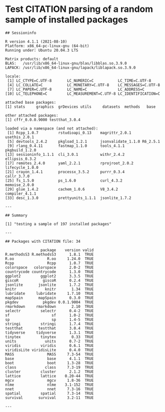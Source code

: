 # Test CITATION parsing of a random sample of installed packages

    
    
    ## Sessioninfo 
    
    R version 4.1.1 (2021-08-10)
    Platform: x86_64-pc-linux-gnu (64-bit)
    Running under: Ubuntu 20.04.3 LTS
    
    Matrix products: default
    BLAS:   /usr/lib/x86_64-linux-gnu/blas/libblas.so.3.9.0
    LAPACK: /usr/lib/x86_64-linux-gnu/lapack/liblapack.so.3.9.0
    
    locale:
     [1] LC_CTYPE=C.UTF-8       LC_NUMERIC=C           LC_TIME=C.UTF-8       
     [4] LC_COLLATE=C           LC_MONETARY=C.UTF-8    LC_MESSAGES=C.UTF-8   
     [7] LC_PAPER=C.UTF-8       LC_NAME=C              LC_ADDRESS=C          
    [10] LC_TELEPHONE=C         LC_MEASUREMENT=C.UTF-8 LC_IDENTIFICATION=C   
    
    attached base packages:
    [1] stats     graphics  grDevices utils     datasets  methods   base     
    
    other attached packages:
    [1] cffr_0.0.0.9000 testthat_3.0.4 
    
    loaded via a namespace (and not attached):
     [1] Rcpp_1.0.7         rstudioapi_0.13    magrittr_2.0.1     usethis_2.0.1     
     [5] devtools_2.4.2     pkgload_1.2.1      jsonvalidate_1.1.0 R6_2.5.1          
     [9] rlang_0.4.11       fastmap_1.1.0      tools_4.1.1        pkgbuild_1.2.0    
    [13] sessioninfo_1.1.1  cli_3.0.1          withr_2.4.2        ellipsis_0.3.2    
    [17] remotes_2.4.0      yaml_2.2.1         rprojroot_2.0.2    lifecycle_1.0.0   
    [21] crayon_1.4.1       processx_3.5.2     purrr_0.3.4        callr_3.7.0       
    [25] fs_1.5.0           ps_1.6.0           curl_4.3.2         memoise_2.0.0     
    [29] glue_1.4.2         cachem_1.0.6       V8_3.4.2           compiler_4.1.1    
    [33] desc_1.3.0         prettyunits_1.1.1  jsonlite_1.7.2    
    
    ---
    
    ## Summary 
    
    [1] "testing a sample of 197 installed packages"
    
    ---
    
    ## Packages with CITATION file: 34 
    
                    package    version valid
    R.methodsS3 R.methodsS3      1.8.1  TRUE
    R.oo               R.oo     1.24.0  TRUE
    Rcpp               Rcpp      1.0.7  TRUE
    colorspace   colorspace      2.0-2  TRUE
    countrycode countrycode      1.3.0  TRUE
    ggplot2         ggplot2      3.3.5  TRUE
    giscoR           giscoR      0.2.4  TRUE
    jsonlite       jsonlite      1.7.2  TRUE
    knitr             knitr       1.34  TRUE
    lubridate     lubridate     1.7.10  TRUE
    mapSpain       mapSpain      0.3.0  TRUE
    pkgdev           pkgdev 0.0.1.9004  TRUE
    rmarkdown     rmarkdown       2.10  TRUE
    selectr         selectr      0.4-2  TRUE
    sf                   sf      1.0-2  TRUE
    sp                   sp      1.4-5  TRUE
    stringi         stringi      1.7.4  TRUE
    testthat       testthat      3.0.4  TRUE
    tidyverse     tidyverse      1.3.1  TRUE
    tinytex         tinytex       0.33  TRUE
    units             units      0.7-2  TRUE
    viridis         viridis      0.6.1  TRUE
    viridisLite viridisLite      0.4.0  TRUE
    MASS               MASS     7.3-54  TRUE
    base               base      4.1.1  TRUE
    boot               boot     1.3-28  TRUE
    class             class     7.3-19  TRUE
    cluster         cluster      2.1.2  TRUE
    lattice         lattice    0.20-44  TRUE
    mgcv               mgcv     1.8-36  TRUE
    nlme               nlme    3.1-152  TRUE
    nnet               nnet     7.3-16  TRUE
    spatial         spatial     7.3-14  TRUE
    survival       survival     3.2-11  TRUE
    
    ---

